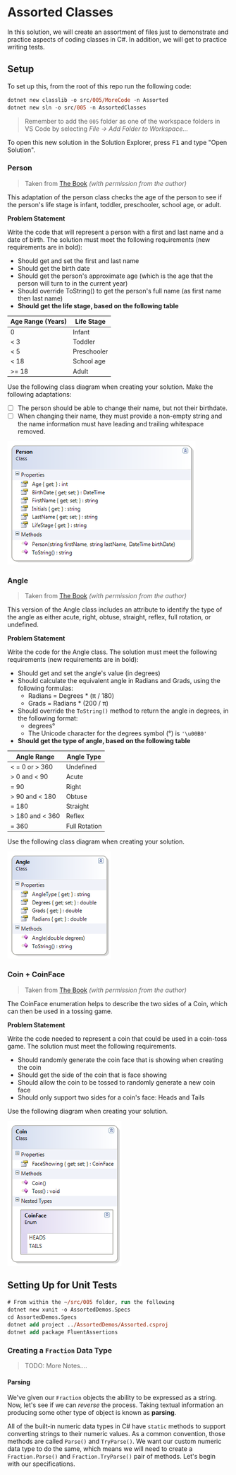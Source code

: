 # Assorted Classes

In this solution, we will create an assortment of files just to demonstrate and practice aspects of coding classes in C#. In addition, we will get to practice writing tests.

## Setup

To set up this, from the root of this repo run the following code:

```ps
dotnet new classlib -o src/005/MoreCode -n Assorted
dotnet new sln -o src/005 -n AssortedClasses
```

> Remember to add the `005` folder as one of the workspace folders in VS Code by selecting *File -> Add Folder to Workspace...*

To open this new solution in the Solution Explorer, press <kbd>F1</kbd> and type "Open Solution".

### Person

> Taken from [The Book](https://programming-0101.github.io/TheBook/Topic/F/Examples/Person.html) *(with permission from the author)*

This adaptation of the person class checks the age of the person to see if the person's life stage is infant, toddler, preschooler, school age, or adult.

**Problem Statement**

Write the code that will represent a person with a first and last name and a date of birth. The solution must meet the following requirements (new requirements are in bold):

* Should get and set the first and last name
* Should get the birth date
* Should get the person's approximate age (which is the age that the person will turn to in the current year)
* Should override ToString() to get the person's full name (as first name then last name)
* **Should get the life stage, based on the following table**

Age Range (Years) | Life Stage
------------------|-----------
0                 | Infant
< 3               | Toddler
< 5               | Preschooler
< 18              | School age
>= 18             | Adult

Use the following class diagram when creating your solution. Make the following adaptations:

- [ ] The person should be able to change their name, but not their birthdate.
- [ ] When changing their name, they must provide a non-empty string and the name information must have leading and trailing whitespace removed.

![](./Images/Person.png)

### Angle

> Taken from [The Book](https://programming-0101.github.io/TheBook/Topic/F/Examples/Angle.html) *(with permission from the author)*

This version of the Angle class includes an attribute to identify the type of the angle as either acute, right, obtuse, straight, reflex, full rotation, or undefined. 

**Problem Statement**

Write the code for the Angle class. The solution must meet the following requirements (new requirements are in bold):

* Should get and set the angle's value (in degrees)
* Should calculate the equivalent angle in Radians and Grads, using the following formulas:
  * Radians = Degrees * (π / 180)
  * Grads = Radians * (200 / π)
* Should override the `ToString()` method to return the angle in degrees, in the following format:
  * degrees°
  * The Unicode character for the degrees symbol (°) is `'\u00B0'`
* **Should get the type of angle, based on the following table**

Angle Range     | Angle Type
----------------|-----------
< = 0 or > 360  | Undefined
> 0 and < 90    | Acute
= 90            | Right
> 90 and < 180  | Obtuse
= 180           | Straight
> 180 and < 360 | Reflex
= 360           | Full Rotation

Use the following class diagram when creating your solution.

![](./Images/Angle.png)

### Coin + CoinFace

> Taken from [The Book](https://programming-0101.github.io/TheBook/Topic/I/Examples/Coin.html) *(with permission from the author)*

The CoinFace enumeration helps to describe the two sides of a Coin, which can then be used in a tossing game.

**Problem Statement**

Write the code needed to represent a coin that could be used in a coin-toss game. The solution must meet the following requirements.

* Should randomly generate the coin face that is showing when creating the coin
* Should get the side of the coin that is face showing
* Should allow the coin to be tossed to randomly generate a new coin face
* Should only support two sides for a coin's face: Heads and Tails

Use the following diagram when creating your solution.

![](./Images/Coin.png)

## Setting Up for Unit Tests

```ps
# From within the ~/src/005 folder, run the following
dotnet new xunit -o AssortedDemos.Specs
cd AssortedDemos.Specs
dotnet add project ../AssortedDemos/Assorted.csproj
dotnet add package FluentAssertions
```

### Creating a `Fraction` Data Type

> TODO: More Notes....

#### Parsing

We've given our `Fraction` objects the ability to be expressed as a string. Now, let's see if we can *reverse* the process. Taking textual information an producing some other type of object is known as **parsing**.

All of the built-in numeric data types in C# have `static` methods to support converting strings to their numeric values. As a common convention, those methods are called `Parse()` and `TryParse()`. We want our custom numeric data type to do the same, which means we will need to create a `Fraction.Parse()` and `Fraction.TryParse()` pair of methods. Let's begin with our specifications.